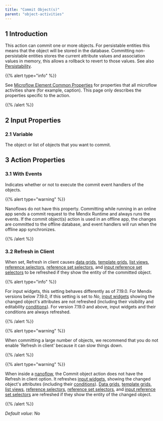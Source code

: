 ```yaml
---
title: "Commit Object(s)"
parent: "object-activities"
---
```


## 1 Introduction

This action can commit one or more objects. For persistable entities this means that the object will be stored in the database. Committing non-persistable entities stores the current attribute values and association values in memory, this allows a rollback to revert to those values. See also [Persistability](persistability).

{{% alert type="info" %}}

See [Microflow Element Common Properties](microflow-element-common-properties) for properties that all microflow activities share (for example, caption). This page only describes the properties specific to the action.

{{% /alert %}}

## 2 Input Properties

### 2.1 Variable

The object or list of objects that you want to commit.

## 3 Action Properties

### 3.1 With Events

Indicates whether or not to execute the commit event handlers of the objects.

{{% alert type="warning" %}}

Nanoflows do not have this property. Committing while running in an online app sends a commit request to the Mendix Runtime and always runs the events. If the commit object(s) action is used in an offline app, the changes are committed to the offline database, and event handlers will run when the offline app synchronizes.

{{% /alert %}}

### 3.2 Refresh in Client

When set, Refresh in client causes [data grids](data-grid), [template grids](template-grid), [list views](list-view), [reference selectors](reference-selector), [reference set selectors](reference-set-selector), and [input reference set selectors](input-reference-set-selector) to be refreshed if they show the entity of the committed object.

{{% alert type="info" %}}

For input widgets, this setting behaves differently as of 7.19.0. For Mendix versions below 7.19.0, if this setting is set to *No*, [input widgets](input-widgets) showing the changed object's attributes are not refreshed (including their visibility and editability [conditions](conditions)). For version 7.19.0 and above, input widgets and their conditions are always refreshed.

{{% /alert %}}

{{% alert type="warning" %}}

When committing a large number of objects, we recommend that you do not enable 'Refresh in client' because it can slow things down.

{{% /alert %}}

{{% alert type="warning" %}}

When inside a [nanoflow](nanoflows), the Commit object action does not have the Refresh in client option. It refreshes [input widgets](input-widgets), showing the changed object's attributes (including their [conditions](conditions)). [Data grids](data-grid), [template grids](template-grid), [list views](list-view), [reference selectors](reference-selector), [reference set selectors](reference-set-selector), and [input reference set selectors](input-reference-set-selector) are refreshed if they show the entity of the changed object.

{{% /alert %}}

_Default value_: No
